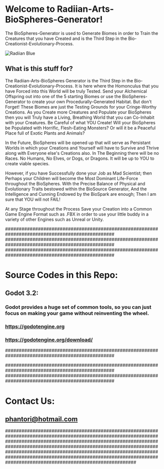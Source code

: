 # Welcome to Radiian-Arts-BioSpheres-Generator!

The BioSpheres-Generator is used to Generate Biomes in order to Train the Creatures that you have Created and is the Third Step in the Bio-Creationist-Evolutionary-Process.

![Radiian Blue](https://raw.githubusercontent.com/Radiian-Arts-Main/Radiian-Arts-Assets/master/Promotional/PNG/Github-logo-Main-Blue.png)

##  What is this stuff for?

The Radiian-Arts-BioSpheres Generator is the Third Step in the Bio-Creationist-Evolutionary-Process.  It is here where the Homonculus that you have Forced into this World will be truly Tested.  Send your Alchemical Offspring out into one of the 5 starting Biomes or use the BioSpheres-Generator to create your own Procedurally-Generated Habitat.  But don't Forget!  These Biomes are just the Testing Grounds for your Cringe-Worthy Creations.  As you Create more Creatures and Populate your BioSpheres then you will Truly have a Living, Breathing World that you can Co-Inhabit with your Creatures.  Be Careful of what YOU Create!  Will your BioSpheres be Populated with Horrific, Flesh-Eating Monsters?  Or will it be a Peaceful Place full of Exotic Plants and Animals?  

In the Future, BioSpheres will be opened up that will serve as Persistant Worlds in which your Creations and Yourself will have to Survive and Thrive along with Everyone else's Creations also.  In The Beginning there will be no Races.  No Humans, No Elves, or Dogs, or Dragons.  It will be up to YOU to create viable species.

However, if you have Successfully done your Job as Mad Scientist; then Perhaps your Children will become the Most Dominant Life-Force throughout the BioSpheres.  With the Precise Balance of Physical and Evolutionary Traits bestowed within the BioSource Generator, And the Intelligence and Cunning Endowed by the BioSpark are enough;  Then I am sure that YOU will not FAIL!

At any Stage throughout the Process Save your Creation into a Common Game Engine Format such as .FBX in order to use your little buddy in a variety of other Engines such as Unreal or Unity.

################################################################################################
################################################################################################
################################################################################################

#  Source Codes in this Repo:



##     Godot 3.2:

###    Godot provides a huge set of common tools, so you can just focus on making your game without reinventing the wheel. 

###    https://godotengine.org
###    https://godotengine.org/download/
       
################################################################################################



################################################################################################      
################################################################################################  

#      Contact Us:

##     phantori@hotmail.com

################################################################################################################################################################################################################################################################################################################################################################################################ 
